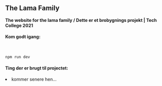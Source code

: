 ## The Lama Family

<strong>The website for the lama family / Dette er et brobygnings projekt | Tech College 2021</strong>

#### Kom godt igang:

<br>

```bash
npm run dev
```

#### Ting der er brugt til projectet:

<li>kommer senere hen...</li>
